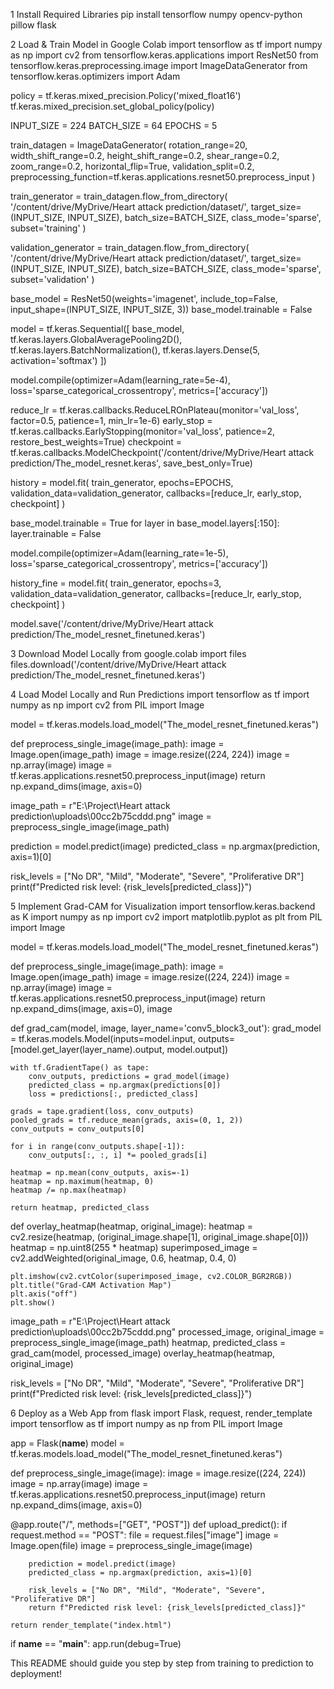 1️ Install Required Libraries
pip install tensorflow numpy opencv-python pillow flask


2️ Load & Train Model in Google Colab
import tensorflow as tf
import numpy as np
import cv2
from tensorflow.keras.applications import ResNet50
from tensorflow.keras.preprocessing.image import ImageDataGenerator
from tensorflow.keras.optimizers import Adam

policy = tf.keras.mixed_precision.Policy('mixed_float16')
tf.keras.mixed_precision.set_global_policy(policy)

INPUT_SIZE = 224
BATCH_SIZE = 64
EPOCHS = 5

train_datagen = ImageDataGenerator(
    rotation_range=20, width_shift_range=0.2, height_shift_range=0.2,
    shear_range=0.2, zoom_range=0.2, horizontal_flip=True,
    validation_split=0.2, preprocessing_function=tf.keras.applications.resnet50.preprocess_input
)

train_generator = train_datagen.flow_from_directory(
    '/content/drive/MyDrive/Heart attack prediction/dataset/',
    target_size=(INPUT_SIZE, INPUT_SIZE),
    batch_size=BATCH_SIZE,
    class_mode='sparse',
    subset='training'
)

validation_generator = train_datagen.flow_from_directory(
    '/content/drive/MyDrive/Heart attack prediction/dataset/',
    target_size=(INPUT_SIZE, INPUT_SIZE),
    batch_size=BATCH_SIZE,
    class_mode='sparse',
    subset='validation'
)

base_model = ResNet50(weights='imagenet', include_top=False, input_shape=(INPUT_SIZE, INPUT_SIZE, 3))
base_model.trainable = False

model = tf.keras.Sequential([
    base_model,
    tf.keras.layers.GlobalAveragePooling2D(),
    tf.keras.layers.BatchNormalization(),
    tf.keras.layers.Dense(5, activation='softmax')
])

model.compile(optimizer=Adam(learning_rate=5e-4), loss='sparse_categorical_crossentropy', metrics=['accuracy'])

reduce_lr = tf.keras.callbacks.ReduceLROnPlateau(monitor='val_loss', factor=0.5, patience=1, min_lr=1e-6)
early_stop = tf.keras.callbacks.EarlyStopping(monitor='val_loss', patience=2, restore_best_weights=True)
checkpoint = tf.keras.callbacks.ModelCheckpoint('/content/drive/MyDrive/Heart attack prediction/The_model_resnet.keras', save_best_only=True)

history = model.fit(
    train_generator,
    epochs=EPOCHS,
    validation_data=validation_generator,
    callbacks=[reduce_lr, early_stop, checkpoint]
)

base_model.trainable = True
for layer in base_model.layers[:150]:
    layer.trainable = False

model.compile(optimizer=Adam(learning_rate=1e-5), loss='sparse_categorical_crossentropy', metrics=['accuracy'])

history_fine = model.fit(
    train_generator,
    epochs=3,
    validation_data=validation_generator,
    callbacks=[reduce_lr, early_stop, checkpoint]
)

model.save('/content/drive/MyDrive/Heart attack prediction/The_model_resnet_finetuned.keras')


3️ Download Model Locally
from google.colab import files
files.download('/content/drive/MyDrive/Heart attack prediction/The_model_resnet_finetuned.keras')


4️ Load Model Locally and Run Predictions
import tensorflow as tf
import numpy as np
import cv2
from PIL import Image

model = tf.keras.models.load_model("The_model_resnet_finetuned.keras")

def preprocess_single_image(image_path):
    image = Image.open(image_path)
    image = image.resize((224, 224))
    image = np.array(image)
    image = tf.keras.applications.resnet50.preprocess_input(image)
    return np.expand_dims(image, axis=0)

image_path = r"E:\Project\Heart attack prediction\uploads\00cc2b75cddd.png"
image = preprocess_single_image(image_path)

prediction = model.predict(image)
predicted_class = np.argmax(prediction, axis=1)[0]

risk_levels = ["No DR", "Mild", "Moderate", "Severe", "Proliferative DR"]
print(f"Predicted risk level: {risk_levels[predicted_class]}")


5️ Implement Grad-CAM for Visualization
import tensorflow.keras.backend as K
import numpy as np
import cv2
import matplotlib.pyplot as plt
from PIL import Image

model = tf.keras.models.load_model("The_model_resnet_finetuned.keras")

def preprocess_single_image(image_path):
    image = Image.open(image_path)
    image = image.resize((224, 224))
    image = np.array(image)
    image = tf.keras.applications.resnet50.preprocess_input(image)
    return np.expand_dims(image, axis=0), image

def grad_cam(model, image, layer_name='conv5_block3_out'):
    grad_model = tf.keras.models.Model(inputs=model.input, outputs=[model.get_layer(layer_name).output, model.output])

    with tf.GradientTape() as tape:
        conv_outputs, predictions = grad_model(image)
        predicted_class = np.argmax(predictions[0])
        loss = predictions[:, predicted_class]

    grads = tape.gradient(loss, conv_outputs)
    pooled_grads = tf.reduce_mean(grads, axis=(0, 1, 2))
    conv_outputs = conv_outputs[0]

    for i in range(conv_outputs.shape[-1]):
        conv_outputs[:, :, i] *= pooled_grads[i]

    heatmap = np.mean(conv_outputs, axis=-1)
    heatmap = np.maximum(heatmap, 0)
    heatmap /= np.max(heatmap)

    return heatmap, predicted_class

def overlay_heatmap(heatmap, original_image):
    heatmap = cv2.resize(heatmap, (original_image.shape[1], original_image.shape[0]))
    heatmap = np.uint8(255 * heatmap)
    superimposed_image = cv2.addWeighted(original_image, 0.6, heatmap, 0.4, 0)
    
    plt.imshow(cv2.cvtColor(superimposed_image, cv2.COLOR_BGR2RGB))
    plt.title("Grad-CAM Activation Map")
    plt.axis("off")
    plt.show()

image_path = r"E:\Project\Heart attack prediction\uploads\00cc2b75cddd.png"
processed_image, original_image = preprocess_single_image(image_path)
heatmap, predicted_class = grad_cam(model, processed_image)
overlay_heatmap(heatmap, original_image)

risk_levels = ["No DR", "Mild", "Moderate", "Severe", "Proliferative DR"]
print(f"Predicted risk level: {risk_levels[predicted_class]}")


6️ Deploy as a Web App
from flask import Flask, request, render_template
import tensorflow as tf
import numpy as np
from PIL import Image

app = Flask(__name__)
model = tf.keras.models.load_model("The_model_resnet_finetuned.keras")

def preprocess_single_image(image):
    image = image.resize((224, 224))
    image = np.array(image)
    image = tf.keras.applications.resnet50.preprocess_input(image)
    return np.expand_dims(image, axis=0)

@app.route("/", methods=["GET", "POST"])
def upload_predict():
    if request.method == "POST":
        file = request.files["image"]
        image = Image.open(file)
        image = preprocess_single_image(image)

        prediction = model.predict(image)
        predicted_class = np.argmax(prediction, axis=1)[0]

        risk_levels = ["No DR", "Mild", "Moderate", "Severe", "Proliferative DR"]
        return f"Predicted risk level: {risk_levels[predicted_class]}"

    return render_template("index.html")

if __name__ == "__main__":
    app.run(debug=True)


This README should guide you step by step from training to prediction to deployment!

